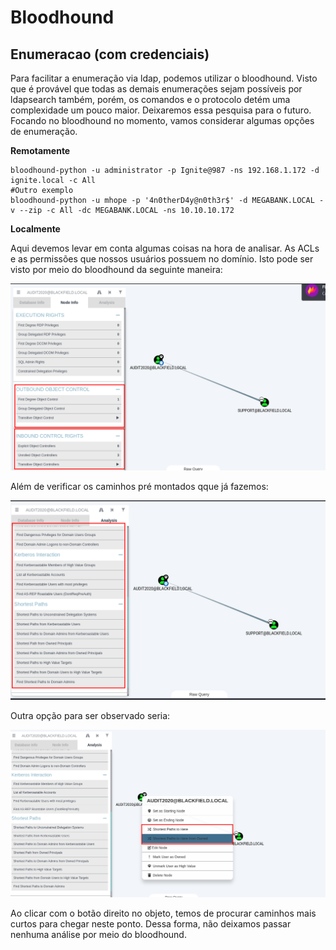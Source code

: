 Bloodhound
========================

## Enumeracao (com credenciais)

Para facilitar a enumeração via ldap, podemos utilizar o bloodhound. Visto que é provável que todas as demais enumerações sejam possíveis por ldapsearch também, porém, os comandos e o protocolo detém uma complexidade um pouco maior. Deixaremos essa pesquisa para o futuro. Focando no bloodhound no momento, vamos considerar algumas opções de enumeração.

**Remotamente**

    bloodhound-python -u administrator -p Ignite@987 -ns 192.168.1.172 -d ignite.local -c All
    #Outro exemplo
    bloodhound-python -u mhope -p '4n0therD4y@n0th3r$' -d MEGABANK.LOCAL -v --zip -c All -dc MEGABANK.LOCAL -ns 10.10.10.172

**Localmente**



Aqui devemos levar em conta algumas coisas na hora de analisar. As ACLs e as permissões que nossos usuários possuem no domínio. Isto pode ser visto por meio do bloodhound da seguinte maneira:

![qownnotes-media-aLRwyW](../.gitbook/assets/qownnotes-media-aLRwyW.png)

Além de verificar os caminhos pré montados qque já fazemos:

![qownnotes-media-GzmGRm](../.gitbook/assets/qownnotes-media-GzmGRm.png)

Outra opção para ser observado seria:

![qownnotes-media-LVuEYt](../.gitbook/assets/qownnotes-media-LVuEYt.png)

Ao clicar com o botão direito no objeto, temos de procurar caminhos mais curtos para chegar neste ponto. Dessa forma, não deixamos passar nenhuma análise por meio do bloodhound.
